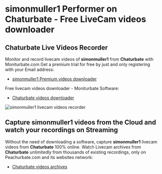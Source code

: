 # simonmuller1 Performer on Chaturbate - Free LiveCam videos downloader

## Chaturbate Live Videos Recorder

Monitor and record livecam videos of **simonmuller1** from **Chaturbate** with Moniturbate.com
Get a premium trial for free by just and only registering with your Email address:
* [simonmuller1 Premium videos downloader](https://moniturbate.com/request-demo-licence-key.html)

Free livecam videos downloader - Moniturbate Software:
* [Chaturbate videos downloader](https://moniturbate.com/moniturbate-download-software.html)

![simonmuller1 livecam videos recorder](https://peachurnet.com/templates/moniturbate-software.png)


## Capture simonmuller1 videos from the Cloud and watch your recordings on Streaming

Without the need of downloading a software, capture **simonmuller1** livecam videos from **Chaturbate** 100% online.
Watch Livecam archives from **Chaturbate** unlimitedly from thousands of existing recordings, only on Peachurbate.com and its websites network:
* [Chaturbate videos archives](https://peachurnet.com/)